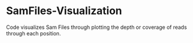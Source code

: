 # SamFiles-Visualization

Code visualizes Sam Files through plotting the depth or coverage of reads through each position.
